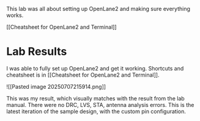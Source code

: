 This lab was all about setting up OpenLane2 and making sure everything works.

[[Cheatsheet for OpenLane2 and Terminal]]
# Lab Results

I was able to fully set up OpenLane2 and get it working. Shortcuts and cheatsheet is in [[Cheatsheet for OpenLane2 and Terminal]]. 

![[Pasted image 20250707215914.png]]

This was my result, which visually matches with the result from the lab manual. There were no DRC, LVS, STA, antenna analysis errors. This is the latest iteration of the sample design, with the custom pin configuration.